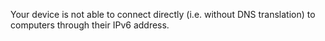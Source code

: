 Your device is not able to connect directly (i.e. without DNS translation) to computers through their IPv6 address.
